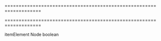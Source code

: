 <!--**
/*-------------------------------------------
    Auto-generated file. Do not modify.
-------------------------------------------

**-->
===================================================================
<!--hidden--><!--/hidden-->
===================================================================

<!--shortDescription-->

<!--/shortDescription-->

<!--paramName1-->itemElement<!--/paramName1-->
<!--paramType1-->Node<!--/paramType1-->
<!--paramDescription1-->

<!--/paramDescription1-->

<!--returnType-->boolean<!--/returnType-->
<!--returnDescription-->

<!--/returnDescription-->

<!--fullDescription-->

<!--/fullDescription-->